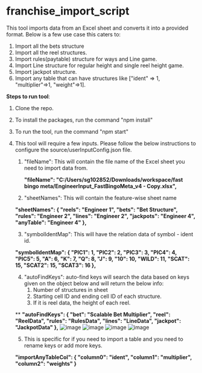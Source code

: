 # franchise_import_script
This tool imports data from an Excel sheet and converts it into a provided format. Below is a few use case this caters to:
1. Import all the bets structure
2. Import all the reel structures.
3. Import rules(paytable) structure for ways and Line game.
4. Import Line structure for regular height and single reel height game.
5. Import jackpot structure.
6. Import any table that can have structures like ["ident" => 1, "multiplier"=>1, "weight"=>1]. 

**Steps to run tool**:
1. Clone the repo.
2. To install the packages, run the command "npm install"
3. To run the tool, run the command "npm start"
4. This tool will require a few inputs. Please follow the below instructions to configure the source/userInputConfig.json file.
    1. "fileName": This will contain the file name of the Excel sheet you need to import data from.
      
        **"fileName": "C:/Users/sg102852/Downloads/workspace/fast bingo meta/EngineerInput_FastBingoMeta_v4 - Copy.xlsx",**  
    
    2. "sheetNames": This will contain the feature-wise sheet name 

     **"sheetNames": {
        "reels": "Engineer 1",
        "bets": "Bet Structure",
        "rules": "Engineer 2",
        "lines": "Engineer 2",
        "jackpots": "Engineer 4",
        "anyTable": "Engineer 4"
    },**

   
   3. "symbolIdentMap": This will have the relation data of symbol - ident id.

   **"symbolIdentMap": {
        "PIC1": 1,
        "PIC2": 2,
        "PIC3": 3,
        "PIC4": 4,
        "PIC5": 5,
        "A": 6,
        "K": 7,
        "Q": 8,
        "J": 9,
        "10": 10,
        "WILD": 11,
        "SCAT": 15,
        "SCAT2": 15,
        "SCAT3": 16
    },**
  
  
      4. "autoFindKeys": auto-find keys will search the data based on keys given on the object below and will return the below info:
          1. Number of structures in sheet
          2. Starting cell ID and ending cell ID of each structure.
          3. If it is reel data, the height of each reel. 
    
      **  **"autoFindKeys": {
            "bet": "Scalable Bet Multiplier",
            "reel": "ReelData",
            "rules": "RulesData",
            "lines": "LineData",
            "jackpot": "JackpotData"
        },**
      ![image](https://github.com/ShubhamGupta-BigFish/franchise_import_script/assets/133100535/4a3a4964-1bf0-4d3f-a06d-f1e6d7557e25)
      ![image](https://github.com/ShubhamGupta-BigFish/franchise_import_script/assets/133100535/d401f936-aa57-4eb8-998d-ffb40fd9f1bb)
      ![image](https://github.com/ShubhamGupta-BigFish/franchise_import_script/assets/133100535/5f1ffc7a-552c-4251-90a7-cfe141d67311)
      ![image](https://github.com/ShubhamGupta-BigFish/franchise_import_script/assets/133100535/ee626b48-8e02-4e72-af8f-22e973eadd99)
    
      
      5. This is specific for if you need to import a table and you need to rename keys or add more keys. 
    
      **"importAnyTableCol": {
            "column0": "ident",
            "column1": "multiplier",
            "column2": "weights"
        }** 
